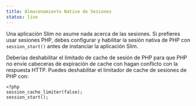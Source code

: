 ```yaml
---
title: Almacenamiento Nativo de Sesiones
status: live
---
```


Una aplicación Slim no asume nada acerca de las sesiones. Si prefieres usar sesiones PHP, debes configurar 
y habilitar la sesión nativa de PHP con `session_start()` antes de instanciar la aplicación Slim.

Deberías deshabilitar el limitado de cache de sesión de PHP para que PHP no envíe cabeceras de expiración de
cache con hagan conflicto con la respuesta HTTP. Puedes deshabilitar el limitador de cache de sesiones de PHP con:

    <?php
    session_cache_limiter(false);
    session_start();